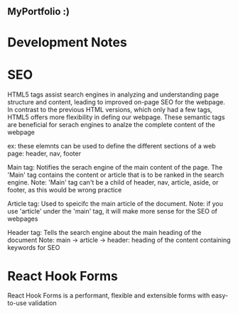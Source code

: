 ## MyPortfolio :)


# Development Notes

# SEO
HTML5 tags assist search engines in analyzing and understanding page structure and content, leading to improved on-page SEO for the webpage.
In contrast to the previous HTML versions, which only had a few tags, HTML5 offers more flexibility in defing our webpage.
These semantic tags are beneficial for serach engines to analze the complete content of the webpage

ex: these elemnts can be used to define the different sections of a web page: header, nav, footer 

Main tag: 
Notifies the serach engine of the main content of the page. The 'Main' tag contains the content or
article that is to be ranked in the search engine.
Note: 'Main' tag can't be a child of header, nav, article, aside, or footer, as this would be wrong practice

Article tag:
Used to speicifc the main article of the document.
Note: if you use 'article' under the 'main' tag, it will make more sense for the SEO of webpages

Header tag:
Tells the search engine about the main heading of the document
Note: main -> article -> header: heading of the content containing keywords for SEO



# React Hook Forms
React Hook Forms is a performant, flexible and extensible forms with easy-to-use validation
